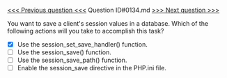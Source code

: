 [<<< Previous question <<<](0133.md)  Question ID#0134.md  [>>> Next question >>>](0135.md) 

You want to save a client's session values in a database. Which of the following actions will you take to accomplish this task?

- [x] Use the session_set_save_handler() function.
- [ ] Use the session_save() function.
- [ ] Use the session_save_path() function.
- [ ] Enable the session_save directive in the PHP.ini file.
